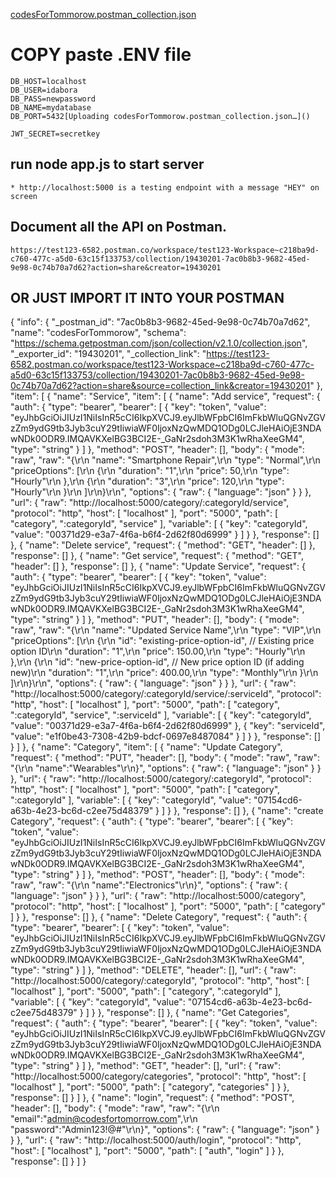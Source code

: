 [codesForTommorow.postman_collection.json](https://github.com/user-attachments/files/18885388/codesForTommorow.postman_collection.json)
# COPY paste .ENV file
    DB_HOST=localhost
    DB_USER=idabora
    DB_PASS=newpassword
    DB_NAME=mydatabase
    DB_PORT=5432[Uploading codesForTommorow.postman_collection.json…]()

    JWT_SECRET=secretkey

## run node app.js to start server
    * http://localhost:5000 is a testing endpoint with a message "HEY" on screen

## Document all the API on Postman.
    https://test123-6582.postman.co/workspace/test123-Workspace~c218ba9d-c760-477c-a5d0-63c15f133753/collection/19430201-7ac0b8b3-9682-45ed-9e98-0c74b70a7d62?action=share&creator=19430201

## OR JUST IMPORT IT INTO YOUR POSTMAN
{
	"info": {
		"_postman_id": "7ac0b8b3-9682-45ed-9e98-0c74b70a7d62",
		"name": "codesForTommorow",
		"schema": "https://schema.getpostman.com/json/collection/v2.1.0/collection.json",
		"_exporter_id": "19430201",
		"_collection_link": "https://test123-6582.postman.co/workspace/test123-Workspace~c218ba9d-c760-477c-a5d0-63c15f133753/collection/19430201-7ac0b8b3-9682-45ed-9e98-0c74b70a7d62?action=share&source=collection_link&creator=19430201"
	},
	"item": [
		{
			"name": "Service",
			"item": [
				{
					"name": "Add service",
					"request": {
						"auth": {
							"type": "bearer",
							"bearer": [
								{
									"key": "token",
									"value": "eyJhbGciOiJIUzI1NiIsInR5cCI6IkpXVCJ9.eyJlbWFpbCI6ImFkbWluQGNvZGVzZm9ydG9tb3Jyb3cuY29tIiwiaWF0IjoxNzQwMDQ1ODg0LCJleHAiOjE3NDAwNDk0ODR9.IMQAVKXelBG3BCI2E-_GaNr2sdoh3M3K1wRhaXeeGM4",
									"type": "string"
								}
							]
						},
						"method": "POST",
						"header": [],
						"body": {
							"mode": "raw",
							"raw": "{\r\n  \"name\": \"Smartphone Repair\",\r\n  \"type\": \"Normal\",\r\n  \"priceOptions\": [\r\n    {\r\n      \"duration\": \"1\",\r\n      \"price\": 50,\r\n      \"type\": \"Hourly\"\r\n    },\r\n    {\r\n      \"duration\": \"3\",\r\n      \"price\": 120,\r\n      \"type\": \"Hourly\"\r\n    }\r\n  ]\r\n}\r\n",
							"options": {
								"raw": {
									"language": "json"
								}
							}
						},
						"url": {
							"raw": "http://localhost:5000/category/:categoryId/service",
							"protocol": "http",
							"host": [
								"localhost"
							],
							"port": "5000",
							"path": [
								"category",
								":categoryId",
								"service"
							],
							"variable": [
								{
									"key": "categoryId",
									"value": "00371d29-e3a7-4f6a-b6f4-2d62f80d6999"
								}
							]
						}
					},
					"response": []
				},
				{
					"name": "Delete service",
					"request": {
						"method": "GET",
						"header": []
					},
					"response": []
				},
				{
					"name": "Get service",
					"request": {
						"method": "GET",
						"header": []
					},
					"response": []
				},
				{
					"name": "Update Service",
					"request": {
						"auth": {
							"type": "bearer",
							"bearer": [
								{
									"key": "token",
									"value": "eyJhbGciOiJIUzI1NiIsInR5cCI6IkpXVCJ9.eyJlbWFpbCI6ImFkbWluQGNvZGVzZm9ydG9tb3Jyb3cuY29tIiwiaWF0IjoxNzQwMDQ1ODg0LCJleHAiOjE3NDAwNDk0ODR9.IMQAVKXelBG3BCI2E-_GaNr2sdoh3M3K1wRhaXeeGM4",
									"type": "string"
								}
							]
						},
						"method": "PUT",
						"header": [],
						"body": {
							"mode": "raw",
							"raw": "{\r\n    \"name\": \"Updated Service Name\",\r\n    \"type\": \"VIP\",\r\n    \"priceOptions\": [\r\n        {\r\n            \"id\": \"existing-price-option-id\",  // Existing price option ID\r\n            \"duration\": \"1\",\r\n            \"price\": 150.00,\r\n            \"type\": \"Hourly\"\r\n        },\r\n        {\r\n            \"id\": \"new-price-option-id\",  // New price option ID (if adding new)\r\n            \"duration\": \"1\",\r\n            \"price\": 400.00,\r\n            \"type\": \"Monthly\"\r\n        }\r\n    ]\r\n}\r\n",
							"options": {
								"raw": {
									"language": "json"
								}
							}
						},
						"url": {
							"raw": "http://localhost:5000/category/:categoryId/service/:serviceId",
							"protocol": "http",
							"host": [
								"localhost"
							],
							"port": "5000",
							"path": [
								"category",
								":categoryId",
								"service",
								":serviceId"
							],
							"variable": [
								{
									"key": "categoryId",
									"value": "00371d29-e3a7-4f6a-b6f4-2d62f80d6999"
								},
								{
									"key": "serviceId",
									"value": "e1f0be43-7308-42b9-bdcf-0697e8487084"
								}
							]
						}
					},
					"response": []
				}
			]
		},
		{
			"name": "Category",
			"item": [
				{
					"name": "Update Category",
					"request": {
						"method": "PUT",
						"header": [],
						"body": {
							"mode": "raw",
							"raw": "{\r\n    \"name\":\"Wearables\"\r\n}",
							"options": {
								"raw": {
									"language": "json"
								}
							}
						},
						"url": {
							"raw": "http://localhost:5000/category/:categoryId",
							"protocol": "http",
							"host": [
								"localhost"
							],
							"port": "5000",
							"path": [
								"category",
								":categoryId"
							],
							"variable": [
								{
									"key": "categoryId",
									"value": "07154cd6-a63b-4e23-bc6d-c2ee75d48379"
								}
							]
						}
					},
					"response": []
				},
				{
					"name": "create Category",
					"request": {
						"auth": {
							"type": "bearer",
							"bearer": [
								{
									"key": "token",
									"value": "eyJhbGciOiJIUzI1NiIsInR5cCI6IkpXVCJ9.eyJlbWFpbCI6ImFkbWluQGNvZGVzZm9ydG9tb3Jyb3cuY29tIiwiaWF0IjoxNzQwMDQ1ODg0LCJleHAiOjE3NDAwNDk0ODR9.IMQAVKXelBG3BCI2E-_GaNr2sdoh3M3K1wRhaXeeGM4",
									"type": "string"
								}
							]
						},
						"method": "POST",
						"header": [],
						"body": {
							"mode": "raw",
							"raw": "{\r\n    \"name\":\"Electronics\"\r\n}",
							"options": {
								"raw": {
									"language": "json"
								}
							}
						},
						"url": {
							"raw": "http://localhost:5000/category",
							"protocol": "http",
							"host": [
								"localhost"
							],
							"port": "5000",
							"path": [
								"category"
							]
						}
					},
					"response": []
				},
				{
					"name": "Delete Category",
					"request": {
						"auth": {
							"type": "bearer",
							"bearer": [
								{
									"key": "token",
									"value": "eyJhbGciOiJIUzI1NiIsInR5cCI6IkpXVCJ9.eyJlbWFpbCI6ImFkbWluQGNvZGVzZm9ydG9tb3Jyb3cuY29tIiwiaWF0IjoxNzQwMDQ1ODg0LCJleHAiOjE3NDAwNDk0ODR9.IMQAVKXelBG3BCI2E-_GaNr2sdoh3M3K1wRhaXeeGM4",
									"type": "string"
								}
							]
						},
						"method": "DELETE",
						"header": [],
						"url": {
							"raw": "http://localhost:5000/category/:categoryId",
							"protocol": "http",
							"host": [
								"localhost"
							],
							"port": "5000",
							"path": [
								"category",
								":categoryId"
							],
							"variable": [
								{
									"key": "categoryId",
									"value": "07154cd6-a63b-4e23-bc6d-c2ee75d48379"
								}
							]
						}
					},
					"response": []
				},
				{
					"name": "Get Categories",
					"request": {
						"auth": {
							"type": "bearer",
							"bearer": [
								{
									"key": "token",
									"value": "eyJhbGciOiJIUzI1NiIsInR5cCI6IkpXVCJ9.eyJlbWFpbCI6ImFkbWluQGNvZGVzZm9ydG9tb3Jyb3cuY29tIiwiaWF0IjoxNzQwMDQ1ODg0LCJleHAiOjE3NDAwNDk0ODR9.IMQAVKXelBG3BCI2E-_GaNr2sdoh3M3K1wRhaXeeGM4",
									"type": "string"
								}
							]
						},
						"method": "GET",
						"header": [],
						"url": {
							"raw": "http://localhost:5000/category/categories",
							"protocol": "http",
							"host": [
								"localhost"
							],
							"port": "5000",
							"path": [
								"category",
								"categories"
							]
						}
					},
					"response": []
				}
			]
		},
		{
			"name": "login",
			"request": {
				"method": "POST",
				"header": [],
				"body": {
					"mode": "raw",
					"raw": "{\r\n    \"email\":\"admin@codesfortomorrow.com\",\r\n    \"password\":\"Admin123!@#\"\r\n}",
					"options": {
						"raw": {
							"language": "json"
						}
					}
				},
				"url": {
					"raw": "http://localhost:5000/auth/login",
					"protocol": "http",
					"host": [
						"localhost"
					],
					"port": "5000",
					"path": [
						"auth",
						"login"
					]
				}
			},
			"response": []
		}
	]
}


